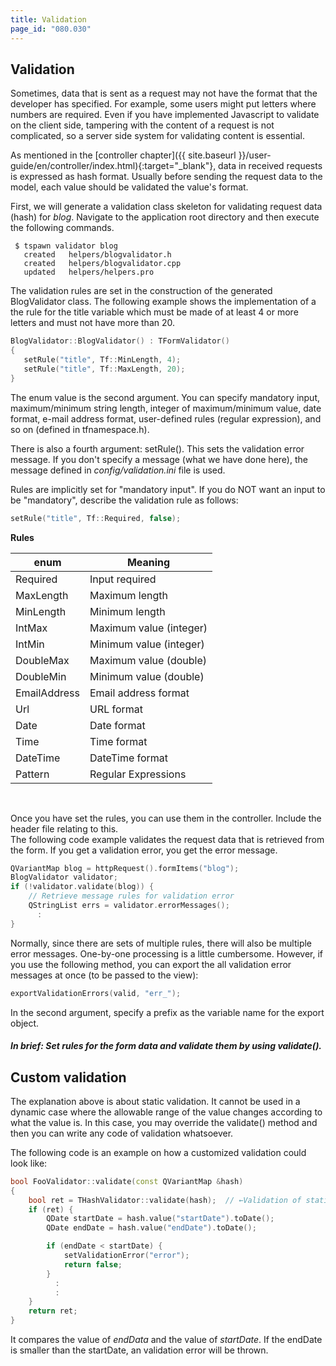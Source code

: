 ```yaml
---
title: Validation
page_id: "080.030"
---
```


## Validation

Sometimes, data that is sent as a request may not have the format that the developer has specified. For example, some users might put letters where numbers are required. Even if you have implemented Javascript to validate on the client side, tampering with the content of a request is not complicated, so a server side system for validating content is essential.

As mentioned in the [controller chapter]({{ site.baseurl }}/user-guide/en/controller/index.html){:target="_blank"}, data in received requests is expressed as hash format. Usually before sending the request data to the model, each value should be validated the value's format.

First, we will generate a validation class skeleton for validating request data (hash) for *blog*. Navigate to the application root directory and then execute the following commands.

```
 $ tspawn validator blog
   created   helpers/blogvalidator.h
   created   helpers/blogvalidator.cpp
   updated   helpers/helpers.pro
```

The validation rules are set in the construction of the generated BlogValidator class. The following example shows the implementation of a the rule for the title variable which must be made of at least 4 or more letters and must not have more than 20.

```c++
BlogValidator::BlogValidator() : TFormValidator()
{
   setRule("title", Tf::MinLength, 4);
   setRule("title", Tf::MaxLength, 20);
}
```

The enum value is the second argument. You can specify mandatory input, maximum/minimum string length, integer of maximum/minimum value, date format, e-mail address format, user-defined rules (regular expression), and so on (defined in tfnamespace.h).

There is also a fourth argument: setRule(). This sets the validation error message. If you don't specify a message (what we have done here), the message defined in *config/validation.ini* file is used.

Rules are implicitly set for "mandatory input". If you do NOT want an input to be "mandatory", describe the validation rule as follows:

```c++
setRule("title", Tf::Required, false);
```

<div class="center aligned" markdown="1">

**Rules**

</div>

<div class="table-div" markdown="1">

| enum         | Meaning                 |
|--------------|-------------------------|
| Required     | Input required          |
| MaxLength    | Maximum length          |
| MinLength    | Minimum length          |
| IntMax       | Maximum value (integer) |
| IntMin       | Minimum value (integer) |
| DoubleMax    | Maximum value (double)  |
| DoubleMin    | Minimum value (double)  |
| EmailAddress | Email address format    |
| Url          | URL format              |
| Date         | Date format             |
| Time         | Time format             |
| DateTime     | DateTime format         |
| Pattern      | Regular Expressions     |

</div><br>

Once you have set the rules, you can use them in the controller. Include the header file relating to this.<br>
The following code example validates the request data that is retrieved from the form. If you get a validation error, you get the error message.

```c++
QVariantMap blog = httpRequest().formItems("blog");
BlogValidator validator;
if (!validator.validate(blog)) {
    // Retrieve message rules for validation error
    QStringList errs = validator.errorMessages();
      :
}
```

Normally, since there are sets of multiple rules, there will also be multiple error messages. One-by-one processing is a little cumbersome. However, if you use the following method, you can export the all validation error messages at once (to be passed to the view):

```c++
exportValidationErrors(valid, "err_");
```

In the second argument, specify a prefix as the variable name for the export object.

##### In brief: Set rules for the form data and validate them by using validate().

## Custom validation

The explanation above is about static validation. It cannot be used in a dynamic case where the allowable range of the value changes according to what the value is. In this case, you may override the validate() method and then you can write any code of validation whatsoever.

The following code is an example on how a customized validation could look like:

```c++
bool FooValidator::validate(const QVariantMap &hash)
{
    bool ret = THashValidator::validate(hash);  // ←Validation of static rules
    if (ret) {
        QDate startDate = hash.value("startDate").toDate();
        QDate endDate = hash.value("endDate").toDate();

        if (endDate < startDate) {
            setValidationError("error");
            return false;
        }
          :
          :
    }
    return ret;
}
```

It compares the value of *endData* and the value of *startDate*. If the endDate is smaller than the startDate, an validation error will be thrown.